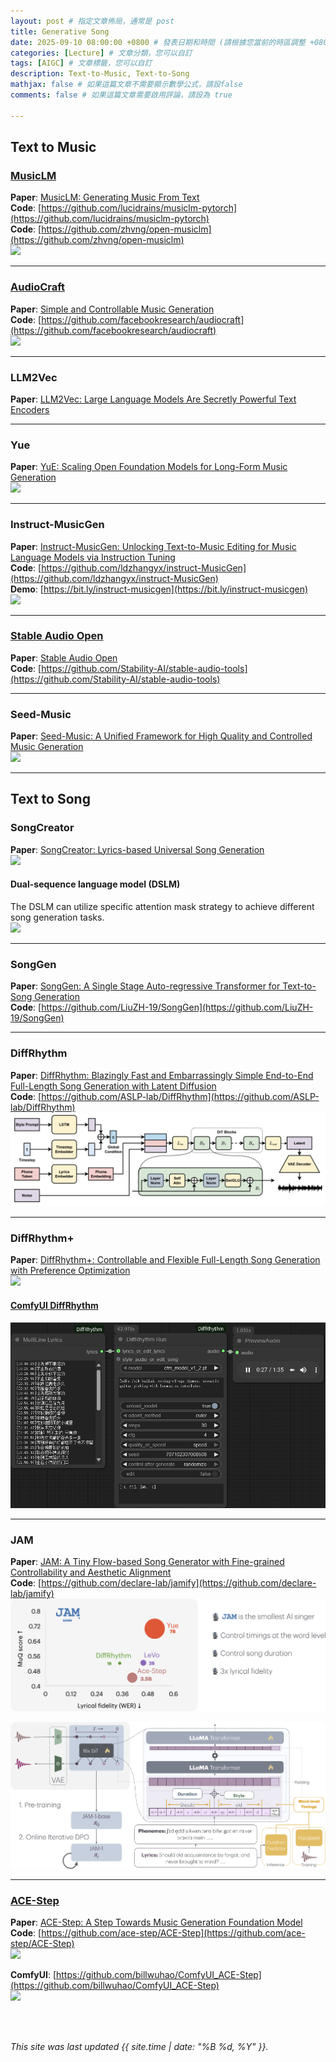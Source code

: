 ```yaml
---
layout: post # 指定文章佈局，通常是 post
title: Generative Song
date: 2025-09-10 08:00:00 +0800 # 發表日期和時間 (請根據您當前的時區調整 +0800 代表 UTC+8)
categories: [Lecture] # 文章分類，您可以自訂
tags: [AIGC] # 文章標籤，您可以自訂
description: Text-to-Music, Text-to-Song
mathjax: false # 如果這篇文章不需要顯示數學公式，請設false
comments: false # 如果這篇文章需要啟用評論，請設為 true

---
```

## Text to Music

### [MusicLM](https://google-research.github.io/seanet/musiclm/examples/) 
**Paper**: [MusicLM: Generating Music From Text](https://arxiv.org/abs/2301.11325)<br>
**Code**: [https://github.com/lucidrains/musiclm-pytorch](https://github.com/lucidrains/musiclm-pytorch)<br>
**Code**: [https://github.com/zhvng/open-musiclm](https://github.com/zhvng/open-musiclm)<br>
![](https://github.com/zhvng/open-musiclm/raw/main/musiclm.png)

---
### [AudioCraft](https://ai.meta.com/resources/models-and-libraries/audiocraft/)
**Paper**: [Simple and Controllable Music Generation](https://arxiv.org/abs/2306.05284)<br>
**Code**: [https://github.com/facebookresearch/audiocraft](https://github.com/facebookresearch/audiocraft)<br>
![](https://miro.medium.com/v2/resize:fit:720/format:webp/0*Zka1L3btnQbmyZwK)

---
### LLM2Vec
**Paper**: [LLM2Vec: Large Language Models Are Secretly Powerful Text Encoders](https://arxiv.org/abs/2404.05961)<br>

---
### Yue
**Paper**: [YuE: Scaling Open Foundation Models for Long-Form Music Generation](https://arxiv.org/abs/2404.05961)<br>
![](https://arxiv.org/html/2503.08638v2/x1.png)

---
### Instruct-MusicGen
**Paper**: [Instruct-MusicGen: Unlocking Text-to-Music Editing for Music Language Models via Instruction Tuning](https://arxiv.org/abs/2405.18386)<br>
**Code**: [https://github.com/ldzhangyx/instruct-MusicGen](https://github.com/ldzhangyx/instruct-MusicGen)<br>
**Demo**: [https://bit.ly/instruct-musicgen](https://bit.ly/instruct-musicgen)<br>
![](https://arxiv.org/html/2405.18386v3/x2.png)

---
### [Stable Audio Open](https://stability.ai/news/stable-audio-open-research-paper)
**Paper**: [Stable Audio Open](https://arxiv.org/abs/2407.14358)<br>
**Code**: [https://github.com/Stability-AI/stable-audio-tools](https://github.com/Stability-AI/stable-audio-tools)<br>

---
### Seed-Music
**Paper**: [Seed-Music: A Unified Framework for High Quality and Controlled Music Generation](https://arxiv.org/html/2409.09214v3)<br>
![](https://arxiv.org/html/2409.09214v3/x2.png)

---
## Text to Song

### SongCreator 
**Paper**: [SongCreator: Lyrics-based Universal Song Generation](https://arxiv.org/abs/2409.06029)<br>
![](https://arxiv.org/html/2409.06029v2/x1.png)

#### Dual-sequence language model (DSLM)
The DSLM can utilize specific attention mask strategy to achieve different song generation tasks. <br>
![](https://arxiv.org/html/2409.06029v2/x2.png)

---
### SongGen
**Paper**: [SongGen: A Single Stage Auto-regressive Transformer for Text-to-Song Generation](https://arxiv.org/html/2502.13128v2)<br>
**Code**: [https://github.com/LiuZH-19/SongGen](https://github.com/LiuZH-19/SongGen)<br>

---
### DiffRhythm
**Paper**: [DiffRhythm: Blazingly Fast and Embarrassingly Simple End-to-End Full-Length Song Generation with Latent Diffusion](https://arxiv.org/html/2503.01183v1)<br>
**Code**: [https://github.com/ASLP-lab/DiffRhythm](https://github.com/ASLP-lab/DiffRhythm)<br>
![](https://github.com/ASLP-lab/DiffRhythm/raw/main/src/diffrhythm.jpg)

---
### DiffRhythm+
**Paper**: [DiffRhythm+: Controllable and Flexible Full-Length Song Generation with Preference Optimization](https://arxiv.org/html/2507.12890v2)<br>
![](https://arxiv.org/html/2507.12890v2/x1.png)

#### [ComfyUI DiffRhythm](https://github.com/billwuhao/ComfyUI_DiffRhythm)
![](https://github.com/billwuhao/ComfyUI_DiffRhythm/blob/master/images/2025-05-13_01-51-00.png?raw=true)

---
### JAM
**Paper**: [JAM: A Tiny Flow-based Song Generator with Fine-grained Controllability and Aesthetic Alignment](https://arxiv.org/html/2507.20880v1)<br>
**Code**: [https://github.com/declare-lab/jamify](https://github.com/declare-lab/jamify)<br>
![](https://github.com/declare-lab/jamify/raw/main/jam-teaser.png)

![](https://github.com/declare-lab/jamify/raw/main/jam.png)

---
### [ACE-Step](https://ace-step.github.io/)
**Paper**: [ACE-Step: A Step Towards Music Generation Foundation Model](https://arxiv.org/html/2506.00045v1)<br>
**Code**: [https://github.com/ace-step/ACE-Step](https://github.com/ace-step/ACE-Step)<br>
![](https://ace-step.github.io/raw/fig/ACE-Step_framework.png)

**ComfyUI**: [https://github.com/billwuhao/ComfyUI_ACE-Step](https://github.com/billwuhao/ComfyUI_ACE-Step)<br>
![](https://github.com/billwuhao/ComfyUI_ACE-Step/raw/main/images/2025-05-14_14-23-50.png)

<br>
<br>

*This site was last updated {{ site.time | date: "%B %d, %Y" }}.*




